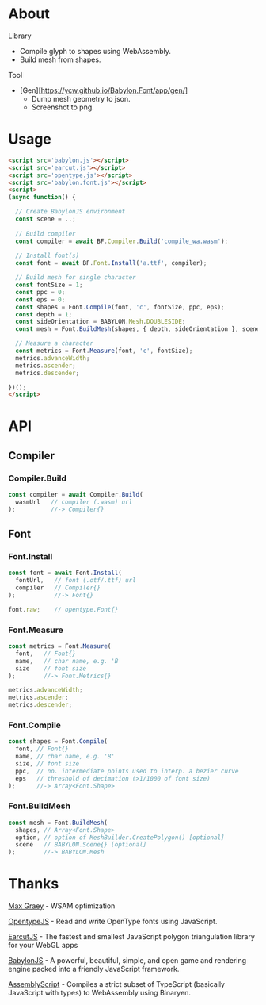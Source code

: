 # About

Library

- Compile glyph to shapes using WebAssembly.
- Build mesh from shapes.

Tool

- [Gen][https://ycw.github.io/Babylon.Font/app/gen/]
  - Dump mesh geometry to json.
  - Screenshot to png.



# Usage

```html
<script src='babylon.js'></script>
<script src='earcut.js'></script>
<script src='opentype.js'></script>
<script src='babylon.font.js'></script>
<script>
(async function() {

  // Create BabylonJS environment
  const scene = ..;
  
  // Build compiler
  const compiler = await BF.Compiler.Build('compile_wa.wasm');
  
  // Install font(s)
  const font = await BF.Font.Install('a.ttf', compiler); 

  // Build mesh for single character
  const fontSize = 1;
  const ppc = 0;
  const eps = 0;
  const shapes = Font.Compile(font, 'c', fontSize, ppc, eps);
  const depth = 1;
  const sideOrientation = BABYLON.Mesh.DOUBLESIDE;
  const mesh = Font.BuildMesh(shapes, { depth, sideOrientation }, scene);

  // Measure a character
  const metrics = Font.Measure(font, 'c', fontSize);
  metrics.advanceWidth;
  metrics.ascender;
  metrics.descender;

})();
</script>
```


# API

## Compiler

### Compiler.Build

```js
const compiler = await Compiler.Build(
  wasmUrl   // compiler (.wasm) url
);          //-> Compiler{} 
```

## Font

### Font.Install

```js
const font = await Font.Install(
  fontUrl,   // font (.otf/.ttf) url 
  compiler   // Compiler{}
);           //-> Font{}

font.raw;    // opentype.Font{}
```

### Font.Measure 

```js
const metrics = Font.Measure(
  font,   // Font{}
  name,   // char name, e.g. 'B'
  size    // font size
);        //-> Font.Metrics{}

metrics.advanceWidth;
metrics.ascender;
metrics.descender;
```

### Font.Compile

```js
const shapes = Font.Compile(
  font, // Font{} 
  name, // char name, e.g. 'B'
  size, // font size
  ppc,  // no. intermediate points used to interp. a bezier curve
  eps   // threshold of decimation (>1/1000 of font size)
);      //-> Array<Font.Shape> 
```

### Font.BuildMesh

```js
const mesh = Font.BuildMesh(
  shapes, // Array<Font.Shape> 
  option, // option of MeshBuilder.CreatePolygon() [optional] 
  scene   // BABYLON.Scene{} [optional]  
);        //-> BABYLON.Mesh
```



# Thanks

[Max Graey][T01] - WSAM optimization

[OpentypeJS][T02] - Read and write OpenType fonts using JavaScript. 

[EarcutJS][T03] - The fastest and smallest JavaScript polygon triangulation library for your WebGL apps 

[BabylonJS][T04] - A powerful, beautiful, simple, and open game and rendering engine packed into a friendly JavaScript framework. 

[AssemblyScript][T05] - Compiles a strict subset of TypeScript (basically JavaScript with types) to WebAssembly using Binaryen.

[T01]:[//github.com/MaxGraey]
[T02]:[//github.com/opentypejs/opentype.js]
[T03]:[//github.com/mapbox/earcut]
[T04]:[//github.com/BabylonJS/Babylon.js]
[T05]:[//github.com/AssemblyScript/assemblyscript]
